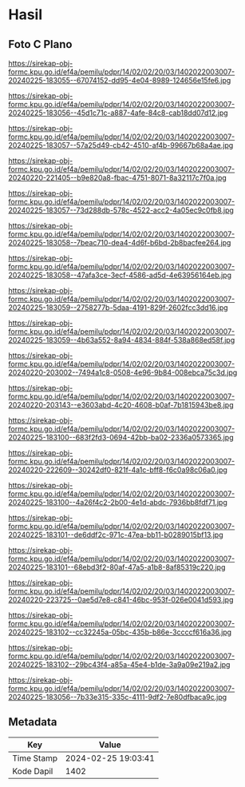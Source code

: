 # Hasil

## Foto C Plano

https://sirekap-obj-formc.kpu.go.id/ef4a/pemilu/pdpr/14/02/02/20/03/1402022003007-20240225-183055--67074152-dd95-4e04-8989-124656e15fe6.jpg

https://sirekap-obj-formc.kpu.go.id/ef4a/pemilu/pdpr/14/02/02/20/03/1402022003007-20240225-183056--45d1c71c-a887-4afe-84c8-cab18dd07d12.jpg

https://sirekap-obj-formc.kpu.go.id/ef4a/pemilu/pdpr/14/02/02/20/03/1402022003007-20240225-183057--57a25d49-cb42-4510-af4b-99667b68a4ae.jpg

https://sirekap-obj-formc.kpu.go.id/ef4a/pemilu/pdpr/14/02/02/20/03/1402022003007-20240220-221405--b9e820a8-fbac-4751-8071-8a32117c7f0a.jpg

https://sirekap-obj-formc.kpu.go.id/ef4a/pemilu/pdpr/14/02/02/20/03/1402022003007-20240225-183057--73d288db-578c-4522-acc2-4a05ec9c0fb8.jpg

https://sirekap-obj-formc.kpu.go.id/ef4a/pemilu/pdpr/14/02/02/20/03/1402022003007-20240225-183058--7beac710-dea4-4d6f-b6bd-2b8bacfee264.jpg

https://sirekap-obj-formc.kpu.go.id/ef4a/pemilu/pdpr/14/02/02/20/03/1402022003007-20240225-183058--47afa3ce-3ecf-4586-ad5d-4e63956164eb.jpg

https://sirekap-obj-formc.kpu.go.id/ef4a/pemilu/pdpr/14/02/02/20/03/1402022003007-20240225-183059--2758277b-5daa-4191-829f-2602fcc3dd16.jpg

https://sirekap-obj-formc.kpu.go.id/ef4a/pemilu/pdpr/14/02/02/20/03/1402022003007-20240225-183059--4b63a552-8a94-4834-884f-538a868ed58f.jpg

https://sirekap-obj-formc.kpu.go.id/ef4a/pemilu/pdpr/14/02/02/20/03/1402022003007-20240220-203002--7494a1c8-0508-4e96-9b84-008ebca75c3d.jpg

https://sirekap-obj-formc.kpu.go.id/ef4a/pemilu/pdpr/14/02/02/20/03/1402022003007-20240220-203143--e3603abd-4c20-4608-b0af-7b1815943be8.jpg

https://sirekap-obj-formc.kpu.go.id/ef4a/pemilu/pdpr/14/02/02/20/03/1402022003007-20240225-183100--683f2fd3-0694-42bb-ba02-2336a0573365.jpg

https://sirekap-obj-formc.kpu.go.id/ef4a/pemilu/pdpr/14/02/02/20/03/1402022003007-20240220-222609--30242df0-821f-4a1c-bff8-f6c0a98c06a0.jpg

https://sirekap-obj-formc.kpu.go.id/ef4a/pemilu/pdpr/14/02/02/20/03/1402022003007-20240225-183100--4a26f4c2-2b00-4e1d-abdc-7936bb8fdf71.jpg

https://sirekap-obj-formc.kpu.go.id/ef4a/pemilu/pdpr/14/02/02/20/03/1402022003007-20240225-183101--de6ddf2c-971c-47ea-bb11-b0289015bf13.jpg

https://sirekap-obj-formc.kpu.go.id/ef4a/pemilu/pdpr/14/02/02/20/03/1402022003007-20240225-183101--68ebd3f2-80af-47a5-a1b8-8af85319c220.jpg

https://sirekap-obj-formc.kpu.go.id/ef4a/pemilu/pdpr/14/02/02/20/03/1402022003007-20240220-223725--0ae5d7e8-c841-46bc-953f-026e0041d593.jpg

https://sirekap-obj-formc.kpu.go.id/ef4a/pemilu/pdpr/14/02/02/20/03/1402022003007-20240225-183102--cc32245a-05bc-435b-b86e-3ccccf616a36.jpg

https://sirekap-obj-formc.kpu.go.id/ef4a/pemilu/pdpr/14/02/02/20/03/1402022003007-20240225-183102--29bc43f4-a85a-45e4-b1de-3a9a09e219a2.jpg

https://sirekap-obj-formc.kpu.go.id/ef4a/pemilu/pdpr/14/02/02/20/03/1402022003007-20240225-183056--7b33e315-335c-4111-9df2-7e80dfbaca9c.jpg


## Metadata

| Key        | Value               |
| ---------- | ------------------- |
| Time Stamp | 2024-02-25 19:03:41 |
| Kode Dapil | 1402                |



